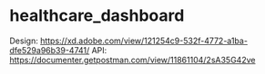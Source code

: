 # healthcare_dashboard

Design: https://xd.adobe.com/view/121254c9-532f-4772-a1ba-dfe529a96b39-4741/
API: https://documenter.getpostman.com/view/11861104/2sA35G42ve